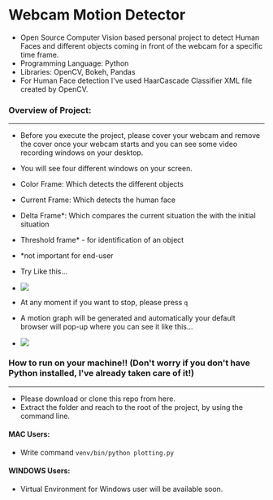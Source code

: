 # Webcam Motion Detector
- Open Source Computer Vision based personal project to detect Human Faces and different objects coming in front of the webcam for a specific time frame.
- Programming Language: Python
- Libraries: OpenCV, Bokeh, Pandas
- For Human Face detection I've used HaarCascade Classifier XML file created by OpenCV.

###  Overview of Project:

------------
- Before you execute the project, please cover your webcam and remove the cover once your webcam starts and you can see some video recording windows on your desktop.
- You will see four different windows on your screen.
 - Color Frame: Which detects the different objects
 - Current Frame: Which detects the human face
 - Delta Frame*: Which compares the current situation the with the initial situation 
 - Threshold frame* - for identification of an object 
 - *not important for end-user
- Try Like this...

 - ![](https://thumbs.gfycat.com/AggravatingThisInsect-size_restricted.gif)
 
- At any moment if you want to stop, please press `q`
- A motion graph will be generated and automatically your default browser will pop-up where you can see it like this...
 - ![](https://thumbs.gfycat.com/SeriousVibrantAppaloosa-size_restricted.gif)



### How to run on your machine!! (Don't worry if you don't have Python installed, I've already taken care of it!)

------------


- Please download or clone this repo from here.
- Extract the folder and reach to the root of the project, by using the command line.
#### MAC Users:
- Write command `venv/bin/python plotting.py`
#### WINDOWS Users:
- Virtual Environment for Windows user will be available soon.
